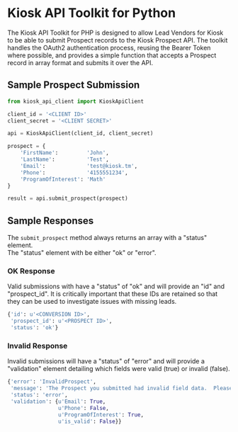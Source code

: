 # Kiosk API Toolkit for Python

The Kiosk API Toolkit for PHP is designed to allow Lead Vendors for Kiosk 
to be able to submit Prospect records to the Kiosk Prospect API.  The toolkit 
handles the OAuth2 authentication process, reusing the Bearer Token where 
possible, and provides a simple function that accepts a Prospect record in 
array format and submits it over the API.  

## Sample Prospect Submission

```python
from kiosk_api_client import KioskApiClient

client_id = '<CLIENT ID>'
client_secret = '<CLIENT SECRET>'

api = KioskApiClient(client_id, client_secret)

prospect = {
    'FirstName':         'John',
    'LastName':          'Test',
    'Email':             'test@kiosk.tm',
    'Phone':             '4155551234',
    'ProgramOfInterest': 'Math'
}

result = api.submit_prospect(prospect)
```

## Sample Responses

The `submit_prospect` method always returns an array with a "status" element.  
The "status" element with be either "ok" or "error".

### OK Response

Valid submissions with have a "status" of "ok" and will provide an "id" and 
"prospect_id".  It is critically important that these IDs are retained so 
that they can be used to investigate issues with missing leads.

```python
{'id': u'<CONVERSION ID>',
 'prospect_id': u'<PROSPECT ID>',
 'status': 'ok'}
```

### Invalid Response

Invalid submissions will have a "status" of "error" and will provide a 
"validation" element detailing which fields were valid (true) or invalid 
(false).

```python
{'error': 'InvalidProspect',
 'message': 'The Prospect you submitted had invalid field data.  Please check the "validation" element to see which fields were invalid.',
 'status': 'error',
 'validation': {u'Email': True,
                u'Phone': False,
                u'ProgramOfInterest': True,
                u'is_valid': False}}
```

